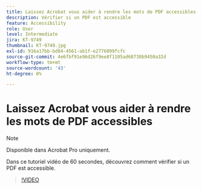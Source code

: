```yaml
---
title: Laissez Acrobat vous aider à rendre les mots de PDF accessibles
description: Vérifier si un PDF est accessible
feature: Accessibility
role: User
level: Intermediate
jira: KT-9749
thumbnail: KT-9749.jpg
exl-id: 916a17bb-bd84-4561-ab1f-e2776099fcfc
source-git-commit: 4e6fbf91e96d26f9ee8f1105ad68738b9450a32d
workflow-type: tm+mt
source-wordcount: '43'
ht-degree: 0%

---
```


# Laissez Acrobat vous aider à rendre les mots de PDF accessibles

>[!NOTE]
>
>Disponible dans Acrobat Pro uniquement.

Dans ce tutoriel vidéo de 60 secondes, découvrez comment vérifier si un PDF est accessible.

>[!VIDEO](https://video.tv.adobe.com/v/347084?quality=12&learn=on&hidetitle=true&captions=fre_fr)
